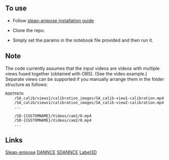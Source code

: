 ## To use

- Follow [sleap-anipose installation guide](https://github.com/talmolab/sleap-anipose/blob/main/README.md) 

- Clone the repo.

- Simply set the params in the notebook file provided and then run it.

## Note

The code currently assumes that the input videos are videos with multiple views fused together (obtained with OBS). (See the video example.) Separate views can be supported if you manually arrange them in the folder structure as follows:

    
    ROOTPATH
        /SA_calib/views1/calibration_images/SA_calib-view1-calibration.mp4
        /SA_calib/views1/calibration_images/SA_calib-view2-calibration.mp4
        ...
        
        /SD-{CUSTOMNAME}/Videos/cam1/0.mp4
        /SD-{CUSTOMNAME}/Videos/cam2/0.mp4
        ...
        

## Links

[Sleap-anipose](https://github.com/talmolab/sleap-anipose)    [DANNCE](https://github.com/spoonsso/dannce/)
[SDANNCE](https://github.com/tqxli/sdannce)            [Label3D](https://github.com/diegoaldarondo/Label3D)
